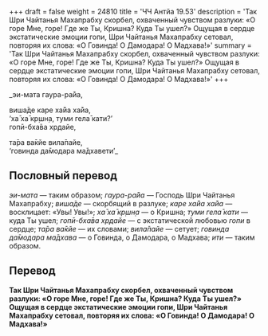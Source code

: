 +++
draft = false
weight = 24810
title = 'ЧЧ Антйа 19.53'
description = 'Так Шри Чайтанья Махапрабху скорбел, охваченный чувством разлуки: «О горе Мне, горе! Где же Ты, Кришна? Куда Ты ушел?» Ощущая в сердце экстатические эмоции гопи, Шри Чайтанья Махапрабху сетовал, повторяя их слова: «О Говинда! О Дамодара! О Мадхава!»'
summary = 'Так Шри Чайтанья Махапрабху скорбел, охваченный чувством разлуки: «О горе Мне, горе! Где же Ты, Кришна? Куда Ты ушел?» Ощущая в сердце экстатические эмоции гопи, Шри Чайтанья Махапрабху сетовал, повторяя их слова: «О Говинда! О Дамодара! О Мадхава!»'
+++

_эи-мата гаура-ра̄йа,  
  
виша̄де каре ха̄йа ха̄йа,  
‘ха̄ ха̄ кр̣шн̣а, туми гела̄ кати?’  
гопӣ-бха̄ва хр̣дайе,  
  
та̄ра ва̄кйе вила̄пайе,  
‘говинда да̄модара ма̄дхавети’_

## Пословный перевод

_эи_\-_мата_ — таким образом; _гаура_\-_ра̄йа_ — Господь Шри Чайтанья Махапрабху; _виша̄де_ — скорбящий в разлуке; _каре_ _ха̄йа_ _ха̄йа_ — восклицает: «Увы! Увы!»; _ха̄_ _ха̄_ _кр̣шн̣а_ — о Кришна; _туми_ _гела̄_ _кати_ — куда Ты ушел; _гопӣ_\-_бха̄ва_ _хр̣дайе_ — с экстатической любовью _гопи_ в сердце; _та̄ра_ _ва̄кйе_ — их словами; _вила̄пайе_ — сетует; _говинда_ _да̄модара_ _ма̄дхава_ — о Говинда, о Дамодара, о Мадхава; _ити_ — таким образом.

## Перевод

**Так Шри Чайтанья Махапрабху скорбел, охваченный чувством разлуки: «О горе Мне, горе! Где же Ты, Кришна? Куда Ты ушел?» Ощущая в сердце экстатические эмоции гопи, Шри Чайтанья Махапрабху сетовал, повторяя их слова: «О Говинда! О Дамодара! О Мадхава!»**

